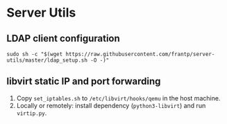 # Server Utils

## LDAP client configuration

```
sudo sh -c "$(wget https://raw.githubusercontent.com/frantp/server-utils/master/ldap_setup.sh -O -)"
```

## libvirt static IP and port forwarding

1. Copy `set_iptables.sh` to `/etc/libvirt/hooks/qemu` in the host machine.
2. Locally or remotely: install dependency (```python3-libvirt```) and run `virtip.py`.
